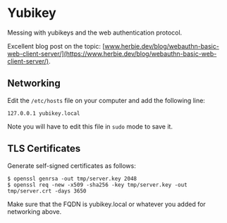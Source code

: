 # Yubikey

Messing with yubikeys and the web authentication protocol.

Excellent blog post on the topic: [www.herbie.dev/blog/webauthn-basic-web-client-server/](https://www.herbie.dev/blog/webauthn-basic-web-client-server/).

## Networking

Edit the `/etc/hosts` file on your computer and add the following line:

```
127.0.0.1 yubikey.local
```

Note you will have to edit this file in `sudo` mode to save it.

## TLS Certificates

Generate self-signed certificates as follows:

```
$ openssl genrsa -out tmp/server.key 2048
$ openssl req -new -x509 -sha256 -key tmp/server.key -out tmp/server.crt -days 3650
```

Make sure that the FQDN is yubikey.local or whatever you added for networking above.